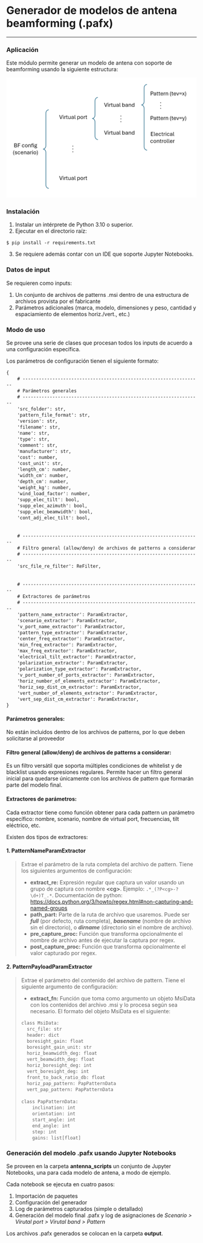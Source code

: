 # Generador de modelos de antena beamforming (.pafx)

---

### Aplicación

Este módulo permite generar un modelo de antena con soporte de beamforming usando la siguiente estructura:

<img src="assets/fig1.png">

### Instalación

1. Instalar un intérprete de Python 3.10 o superior.
2. Ejecutar en el directorio raíz:

```
$ pip install -r requirements.txt
```

3. Se requiere además contar con un IDE que soporte Jupyter Notebooks.

### Datos de input

Se requieren como inputs:

1. Un conjunto de archivos de patterns .msi dentro de una estructura de archivos provista por el fabricante
2. Parámetros adicionales (marca, modelo, dimensiones y peso, cantidad y espaciamiento de elementos horiz./vert., etc.)

### Modo de uso

Se provee una serie de clases que procesan todos los inputs de acuerdo a una configuración específica.

Los parámetros de configuración tienen el siguiente formato:

```
{
    # ------------------------------------------------------------------
    # Parámetros generales
    # ------------------------------------------------------------------
    'src_folder': str,
    'pattern_file_format': str,
    'version': str,
    'filename': str,
    'name': str,
    'type': str,
    'comment': str,
    'manufacturer': str,
    'cost': number,
    'cost_unit': str,
    'length_cm': number,
    'width_cm': number,
    'depth_cm': number,
    'weight_kg': number,
    'wind_load_factor': number,
    'supp_elec_tilt': bool,
    'supp_elec_azimuth': bool,
    'supp_elec_beamwidth': bool,
    'cont_adj_elec_tilt': bool,
    
    
    # ------------------------------------------------------------------
    # Filtro general (allow/deny) de archivos de patterns a considerar
    # ------------------------------------------------------------------
    'src_file_re_filter': ReFilter,
    
    
    # ------------------------------------------------------------------
    # Extractores de parámetros
    # ------------------------------------------------------------------
    'pattern_name_extractor': ParamExtractor,
    'scenario_extractor': ParamExtractor,
    'v_port_name_extractor': ParamExtractor,
    'pattern_type_extractor': ParamExtractor,
    'center_freq_extractor': ParamExtractor,
    'min_freq_extractor': ParamExtractor,
    'max_freq_extractor': ParamExtractor,
    'electrical_tilt_extractor': ParamExtractor,
    'polarization_extractor': ParamExtractor,
    'polarization_type_extractor': ParamExtractor,
    'v_port_number_of_ports_extractor': ParamExtractor,
    'horiz_number_of_elements_extractor': ParamExtractor,
    'horiz_sep_dist_cm_extractor': ParamExtractor,
    'vert_number_of_elements_extractor': ParamExtractor,
    'vert_sep_dist_cm_extractor': ParamExtractor,
}
```

#### Parámetros generales:

No están incluidos dentro de los archivos de patterns, por lo que deben solicitarse al proveedor

#### Filtro general (allow/deny) de archivos de patterns a considerar:

Es un filtro versátil que soporta múltiples condiciones de whitelist y de blacklist usando expresiones regulares.
Permite hacer un filtro general inicial para quedarse únicamente con los archivos de pattern que formarán parte del
modelo final.

#### Extractores de parámetros:

Cada extractor tiene como función obtener para cada pattern un parámetro específico: nombre, scenario, nombre de virtual
port, frecuencias, tilt eléctrico, etc.

Existen dos tipos de extractores:

#### 1. PatternNameParamExtractor

> Extrae el parámetro de la ruta completa del archivo de pattern. Tiene los siguientes argumentos de configuración:
> - **extract_re:** Expresión regular que captura un valor usando un grupo de captura con nombre **&lt;cg&gt;**.
    Ejemplo: ```.*_(?P<cg>-?\d+)T_.*```. Documentación de
    python: https://docs.python.org/3/howto/regex.html#non-capturing-and-named-groups
> - **path_part:** Parte de la ruta de archivo que usaremos. Puede ser ***full*** (por defecto, ruta completa),
    ***basename*** (nombre de archivo sin el directorio), o ***dirname*** (directorio sin el nombre de archivo).
> - **pre_capture_proc:** Función que transforma opcionalmente el nombre de archivo antes de ejecutar la captura por
    regex.
> - **post_capture_proc:** Función que transforma opcionalmente el valor capturado por regex.

#### 2. PatternPayloadParamExtractor

> Extrae el parámetro del contenido del archivo de pattern. Tiene el siguiente argumento de configuración:
> - **extract_fn:** Función que toma como argumento un objeto MsiData con los contenidos del archivo .msi y lo procesa
    según sea necesario. El formato del objeto MsiData es el siguiente:
> ```
> class MsiData:
>   src_file: str
>   header: dict
>   boresight_gain: float
>   boresight_gain_unit: str
>   horiz_beamwidth_deg: float
>   vert_beamwidth_deg: float
>   horiz_boresight_deg: int
>   vert_boresight_deg: int
>   front_to_back_ratio_db: float
>   horiz_pap_pattern: PapPatternData
>   vert_pap_pattern: PapPatternData
>
> class PapPatternData:
>     inclination: int
>     orientation: int
>     start_angle: int
>     end_angle: int
>     step: int
>     gains: list[float]
> ```

### Generación del modelo .pafx usando Jupyter Notebooks

Se proveen en la carpeta **antenna_scripts** un conjunto de Jupyter Notebooks, una para cada modelo de antena, a modo de
ejemplo.

Cada notebook se ejecuta en cuatro pasos:

1. Importación de paquetes
2. Configuración del generador
3. Log de parámetros capturados (simple o detallado)
4. Generación del modelo final .pafx y log de asignaciones de *Scenario > Virutal port > Virutal band > Pattern*

Los archivos .pafx generados se colocan en la carpeta **output**.
